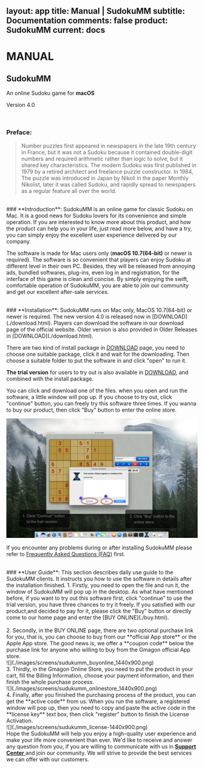 layout: app
title: Manual | SudokuMM
subtitle: Documentation
comments: false
product: SudokuMM
current: docs
---

# MANUAL
## SudokuMM
An online Sudoku game for **macOS**

Version 4.0


<br>

 ### **Preface**:

>Number puzzles first appeared in newspapers in the late 19th century in France, but it was not a Sudoku because it contained double-digit numbers and required arithmetic rather than logic to solve, but it shared key characteristics. The modern Sudoku was first published in 1979 by a retired architect and freelance puzzle constructor. In 1984, The puzzle was introduced in Japan by Nikoli in the paper Monthly Nikolist, later it was called Sudoku, and rapidly spread to newspapers as a regular feature all over the world. 

<br>
 ### **Introduction**:
SudokuMM is an online game for classic Sudoku on Mac. It is a good news for Sudoku lovers for its convenience and simple operation. If you are interested to know more about this product, and how the product can help you in your life, just read more below, and have a try, you can simply enjoy the excellent user experience delivered by our company.

The software is made for Mac users only (**macOS 10.7(64-bit)** or newer is required). The software is so convenient that players can enjoy Sudoku at different level in their own PC. Besides, they will be released from annoying ads, bundled softwares, plug-ins, even log in and registration, for the interface of this game is clean and concise. By simply enjoying the swift, comfortable operation of SudokuMM, you are able to join our community and get our excellent after-sale services.  

<br>
### **Installation**:
SudokuMM runs on Mac only, MacOS 10.7(64-bit) or newer is required. The new version 4.0 is released now in [DOWNLOAD](./download.html).  Players can download the software in our download page of the official website. Older version is also provided in Older Releases in [DOWNLOAD](./download.html). 


There are two kind of install package in [DOWNLOAD](./download.html) page, you need to choose one suitable package, click it and wait for the downloading. Then choose a suitable folder to put the software in and click "open" to run it.   

**The trial version** for users to try out is also available in [DOWNLOAD](./download.html), and combined with the install package.


 You can click and download one of the files. when you open and run the software, a little window will pop up. If you choose to try out, click "continue" button, you can freely try this software three times. If you wanna to buy our product, then click "Buy" button to enter the online store. 

![](./images/screens/sudukumm_trail%20versio-1440x900.png) 

If you encounter any problems during or after installing SudokuMM please refer to [Frequently Asked Questions (FAQ)](./faq.html) first.


<br>
### **User Guide**:
This section describes daily use guide to the SudokuMM clients. It instructs you how to use the software in details after the installation finished.
1. Firstly, you need to open the file and run it, the window of SudokuMM will pop up in the desktop.  As what have mentioned before, if you want to try out this software first, click "continue" to use the trial version, you have three chances to try it freely. If you satisfied with our product,and decided to pay for it, please click the "Buy" button or directly come to our home page and enter the [BUY ONLINE](./buy.html).
<br>

<br>
2. Secondly, in the BUY ONLINE page, there are two optional purchase link for you, that is, you can choose to buy from our **official App store** or the Apple App store. The good news is, we offer a **coupon code** below the purchase link for anyone who willing to buy from the Gmagon official App store. 
<br>
![](./images/screens/sudukumm_buyonline_1440x900.png) 
<br>
3. Thirdly, in the Gmagon Online Store, you need to put the product in your cart, fill the Billing Information, choose your payment information, and then finish the whole purchase process.
<br>
![](./images/screens/sudukumm_onlinestore_1440x900.png) 
<br>
4. Finally, after you finished the purchasing process of the product, you can get the **active code** from us. When you run the software, a registered window will pop up, then you need to copy and paste the active code in the **license key** text box, then click "register" button to finish the License Activation.
<br>
![](./images/screens/sudukumm_license-1440x900.png)  
<br>
Hope the SudokuMM will help you enjoy a high-quality user experience and make your life more convenient than ever. We'd like to receive and answer any question from you, if you are willing to communicate with us in <a href="https://gitter.im/Gmagon/support" target="_blank"> <strong>Support Center</strong> </a> and join our community. We will strive to provide the best services we can offer with our customers. 
